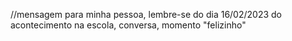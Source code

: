 //mensagem para minha pessoa, lembre-se do dia 16/02/2023 do acontecimento na escola, conversa, momento "felizinho"

